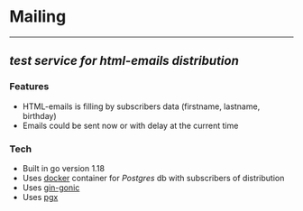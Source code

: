 # Mailing
___
## _test service for html-emails distribution_

### Features
- HTML-emails is filling by subscribers data (firstname, lastname, birthday)
- Emails could be sent now or with delay at the current time

### Tech
- Built in go version 1.18
- Uses [docker](https://www.docker.com/) container for _Postgres_ db with subscribers of distribution
- Uses [gin-gonic](https://github.com/gin-gonic/gin)
- Uses [pgx](https://github.com/jackc/pgx)


